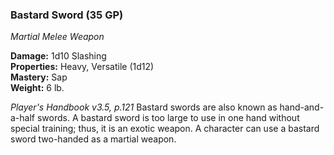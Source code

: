 ### Bastard Sword (35 GP)
*Martial Melee Weapon*  

**Damage:** 1d10 Slashing  
**Properties:** Heavy, Versatile (1d12)  
**Mastery:** Sap  
**Weight:** 6 lb.

*Player's Handbook v3.5, p.121*
Bastard swords are also known as hand-and-a-half swords. A bastard sword is too large to use in one hand without special training; thus, it is an exotic weapon. A character can use a bastard sword two-handed as a martial weapon.